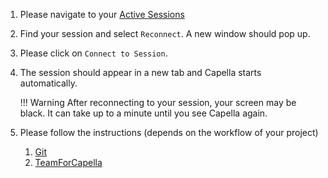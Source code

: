 <!--
 ~ SPDX-FileCopyrightText: Copyright DB InfraGO AG and contributors
 ~ SPDX-License-Identifier: Apache-2.0
 -->

1. Please navigate to your <a href="/" target="_blank">Active Sessions</a>
2. Find your session and select `Reconnect`. A new window should pop up.
3. Please click on `Connect to Session`.
4. The session should appear in a new tab and Capella starts automatically.
   <!-- prettier-ignore -->
    !!! Warning
         After reconnecting to your session, your screen may be black. It can take up
         to a minute until you see Capella again.

5. Please follow the instructions (depends on the workflow of your project)
   <!-- prettier-ignore -->
    1. [Git](../tools/capella/git/index.md)
    2. [TeamForCapella](../tools/capella/teamforcapella/connect/index.md)
